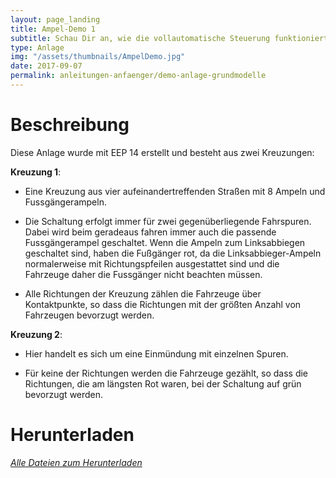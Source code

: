 ```yaml
---
layout: page_landing
title: Ampel-Demo 1
subtitle: Schau Dir an, wie die vollautomatische Steuerung funktioniert. Diese Anlage wurde ausschließlich mit Grundmodellen aus EEP&nbsp;14 erstellt.
type: Anlage
img: "/assets/thumbnails/AmpelDemo.jpg"
date: 2017-09-07
permalink: anleitungen-anfaenger/demo-anlage-grundmodelle
---
```


# Beschreibung

Diese Anlage wurde mit EEP 14 erstellt und besteht aus zwei Kreuzungen:

__Kreuzung 1__:

* Eine Kreuzung aus vier aufeinandertreffenden Straßen mit 8 Ampeln und Fussgängerampeln.

* Die Schaltung erfolgt immer für zwei gegenüberliegende Fahrspuren.
Dabei wird beim geradeaus fahren immer auch die passende Fussgängerampel geschaltet.
Wenn die Ampeln zum Linksabbiegen geschaltet sind, haben die Fußgänger rot, da die Linksabbieger-Ampeln normalerweise mit Richtungspfeilen ausgestattet sind und die Fahrzeuge daher die Fussgänger nicht beachten müssen.

* Alle Richtungen der Kreuzung zählen die Fahrzeuge über Kontaktpunkte, so dass die Richtungen mit der größten Anzahl von Fahrzeugen bevorzugt werden.

__Kreuzung 2__:

+ Hier handelt es sich um eine Einmündung mit einzelnen Spuren.

* Für keine der Richtungen werden die Fahrzeuge gezählt, so dass die Richtungen, die am längsten Rot waren, bei der Schaltung auf grün bevorzugt werden.

# Herunterladen

_[Alle Dateien zum Herunterladen](https://github.com/Andreas-Kreuz/ak-lua-bibliothek-fuer-eep/releases)_
